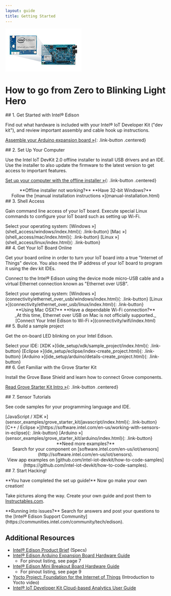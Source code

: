 ```yaml
---
layout: guide
title: Getting Started
---
```


![Arduino Expansion Board with Intel® Edison](images/arduino_expansion_board_with_edison.png)

# How to go from Zero to Blinking Light Hero

<!-- _Instructions for **Intel® Edison** installed on an **Arduino-compatible expansion board** using the Intel® IoT Developer Kit **(C/C++, JavaScript or Arduino development workflow)**_ -->


<div id="start" markdown="1">
## 1. Get Started with Intel® Edison

Find out what hardware is included with your Intel® IoT Developer Kit ("dev kit"), and review important assembly and cable hook up instructions.

[Assemble your Arduino expansion board »](assembly/arduino_expansion_board/index.html){: .link-button .centered}
</div>


<div id="done-assembly" markdown="1">
## 2. Set Up Your Computer

Use the Intel IoT DevKit 2.0 offline installer to install USB drivers and an IDE. Use the installer to also update the firmware to the latest version to get access to important features.

[Set up your computer with the offline installer »](offline_installer/index.html){: .link-button .centered}

<!--   <div class="link-button-container" markdown="1">
  [Windows 64-bit »](computer_setup/windows/index.html){: .link-button}
  [Mac»](computer_setup/mac/index.html){: .link-button}
  [Linux »](computer_setup/windows/index.html){: .link-button}
  </div> -->
  <div style="text-align:center;" markdown="1">
  **Offline installer not working?** **Have 32-bit Windows?**<br>
  Follow the [manual installation instructions »](manual-installation.html)
  </div>
</div>


<div id="done-computer-setup" markdown="1">
## 3. Shell Access

Gain command line access of your IoT board. Execute special Linux commands to configure your IoT board such as setting up Wi-Fi.

  <div class="link-button-container" markdown="1">
  <span class="link-button-container-title">Select your operating system:</span>
  [Windows »](shell_access/windows/index.html){: .link-button}
  [Mac »](shell_access/mac/index.html){: .link-button}
  [Linux »](shell_access/linux/index.html){: .link-button}
  </div>
</div>


<div id="done-shell-access" markdown="1">
## 4. Get Your IoT Board Online

Get your board online in order to turn your IoT board into a true "Internet of Things" device. You also need the IP address of your IoT board to program it using the dev kit IDEs.
  
Connect to the Intel® Edison using the device mode micro-USB cable and a virtual Ethernet connection known as "Ethernet over USB".

  <div class="link-button-container" markdown="1">
  <span class="link-button-container-title">Select your operating system:</span>
  [Windows »](connectivity/ethernet_over_usb/windows/index.html){: .link-button}
  [Linux »](connectivity/ethernet_over_usb/linux/index.html){: .link-button}
  </div>

  <div style="text-align:center;" markdown="1">
   **Using Mac OSX?** **Have a dependable Wi-Fi connection?**<br>
   _At this time, Ethernet over USB on Mac is not officially supported._<br>
  [Connect Your Intel Edison to Wi-Fi »](connectivity/wifi/index.html)
  </div>
</div>


<div id="done-connectivity" markdown="1">
## 5. Build a sample project

Get the on-board LED blinking on your Intel Edison.

  <div class="link-button-container" markdown="1">
  <span class="link-button-container-title">Select your IDE:</span>
  [XDK »](ide_setup/xdk/sample_project/index.html){: .link-button}
  [Eclipse »](ide_setup/eclipse/index-create_project.html){: .link-button}
  [Arduino »](ide_setup/arduino/details-create_project.html){: .link-button}
  </div>
</div>


<div id="done-ide" markdown="1">
## 6. Get Familiar with the Grove Starter Kit

Install the Grove Base Shield and learn how to connect Grove components.

[Read Grove Starter Kit Intro »](sensor_examples/grove_starter_kit/index.html){: .link-button .centered}

</div>

<div id="done-grove-intro" markdown="1">
## 7. Sensor Tutorials

See code samples for your programming language and IDE.

  <div class="link-button-container" markdown="1">
  [JavaScript / XDK »](sensor_examples/grove_starter_kit/javascript/index.html){: .link-button}
  <!-- [C++ »](https://software.intel.com/en-us/articles/internet-of-things-using-mraa-to-abstract-platform-io-capabilities#_Toc4) -->
  [C++ / Eclipse »](https://software.intel.com/en-us/working-with-sensors-in-eclipse){: .link-button}
  [Arduino »](sensor_examples/grove_starter_kit/arduino/index.html){: .link-button}
  </div>

  <div style="text-align:center;" markdown="1">
  **Need more examples?**<br>
  Search for your component on [software.intel.com/en-us/iot/sensors](http://software.intel.com/en-us/iot/sensors).<br>
  View app examples on [github.com/intel-iot-devkit/how-to-code-samples](https://github.com/intel-iot-devkit/how-to-code-samples).
  </div>
</div>



<div id="done-sensors" markdown="1">
## 7. Start Hacking!

  <div class="callout done" style="margin-top: 1em" markdown="1">
  **You have completed the set up guide!** Now go make your own creation!

  Take pictures along the way. Create your own guide and post them to [Instructables.com](http://instructables.com/id/intel).
  </div>
</div>


<div class="callout troubleshooting" markdown="1">
**Running into issues?**
Search for answers and post your questions to the [Intel® Edison Support Community](https://communities.intel.com/community/tech/edison).
</div>

## Additional Resources

* [Intel® Edison Product Brief](http://www.intel.com/support/edison/sb/CS-035277.htm) (Specs)
* [Intel® Edison Arduino Expansion Board Hardware Guide](http://www.intel.com/support/edison/sb/CS-035275.htm)
  * For pinout listing, see page 7
* [Intel® Edison Mini Breakout Board Hardware Guide](http://www.intel.com/support/edison/sb/CS-035252.htm)
  * For pinout listing, see page 9 
* [Yocto Project: Foundation for the Internet of Things](https://www.youtube.com/watch?v=ztsnQ3p59jA&list=PLg-UKERBljNw254jnyMNZiu8yqF8pPq0m&index=24) (Introduction to Yocto video)
* [Intel® IoT Developer Kit Cloud-based Analytics User Guide](https://software.intel.com/en-us/intel-iot-developer-kit-cloud-based-analytics-user-guide) 

